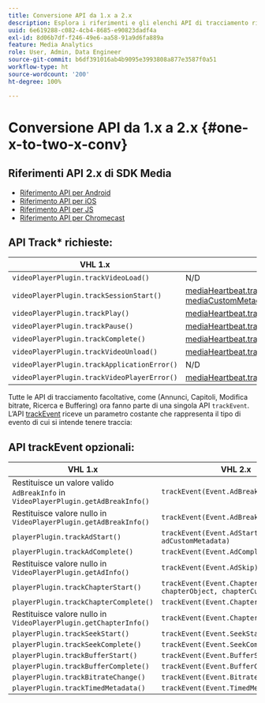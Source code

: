 ```yaml
---
title: Conversione API da 1.x a 2.x
description: Esplora i riferimenti e gli elenchi API di tracciamento richieste e facoltative per le versioni 1.x e 2.x dell’SDK Media.
uuid: 6e619288-c082-4cb4-8685-e90823dadf4a
exl-id: 8d06b7df-f246-49e6-aa58-91a9d6fa889a
feature: Media Analytics
role: User, Admin, Data Engineer
source-git-commit: b6df391016ab4b9095e3993808a877e3587f0a51
workflow-type: ht
source-wordcount: '200'
ht-degree: 100%

---
```


# Conversione API da 1.x a 2.x {#one-x-to-two-x-conv}

## Riferimenti API 2.x di SDK Media

* [Riferimento API per Android](https://adobe-marketing-cloud.github.io/media-sdks/reference/android/index.html)
* [Riferimento API per iOS](https://adobe-marketing-cloud.github.io/media-sdks/reference/ios/index.html)
* [Riferimento API per JS](https://adobe-marketing-cloud.github.io/media-sdks/reference/javascript/index.html)
* [Riferimento API per Chromecast](https://adobe-marketing-cloud.github.io/media-sdks/reference/chromecast/index.html)

## API Track* richieste:

|  VHL 1.x  | VHL 2.x |
|---|---|
| `videoPlayerPlugin.trackVideoLoad()` | N/D |
| `videoPlayerPlugin.trackSessionStart()` | [mediaHeartbeat.trackSessionStart(mediaObject, mediaCustomMetadata)](https://adobe-marketing-cloud.github.io/media-sdks/reference/javascript/MediaHeartbeat.html#trackSessionStart) |
| `videoPlayerPlugin.trackPlay()` | [mediaHeartbeat.trackPlay()](https://adobe-marketing-cloud.github.io/media-sdks/reference/javascript/MediaHeartbeat.html#trackPlay) |
| `videoPlayerPlugin.trackPause()` | [mediaHeartbeat.trackPause()](https://adobe-marketing-cloud.github.io/media-sdks/reference/javascript/MediaHeartbeat.html#trackPause) |
| `videoPlayerPlugin.trackComplete()` | [mediaHeartbeat.trackComplete()](https://adobe-marketing-cloud.github.io/media-sdks/reference/javascript/MediaHeartbeat.html#trackComplete) |
| `videoPlayerPlugin.trackVideoUnload()` | [mediaHeartbeat.trackSessionEnd()](https://adobe-marketing-cloud.github.io/media-sdks/reference/javascript/MediaHeartbeat.html#trackSessionEnd) |
| `videoPlayerPlugin.trackApplicationError()` | N/D |
| `videoPlayerPlugin.trackVideoPlayerError()` | [mediaHeartbeat.trackError()](https://adobe-marketing-cloud.github.io/media-sdks/reference/javascript/MediaHeartbeat.html#trackError) |

Tutte le API di tracciamento facoltative, come (Annunci, Capitoli, Modifica bitrate, Ricerca e Buffering) ora fanno parte di una singola API `trackEvent`. L’API [trackEvent](https://adobe-marketing-cloud.github.io/media-sdks/reference/javascript/MediaHeartbeat.html#trackEvent) riceve un parametro costante che rappresenta il tipo di evento di cui si intende tenere traccia:

## API trackEvent opzionali:

| VHL 1.x | VHL 2.x |
|---|---|
| Restituisce un valore valido `AdBreakInfo` in `VideoPlayerPlugin.getAdBreakInfo()` | `trackEvent(Event.AdBreakStart)` |
| Restituisce valore nullo in `VideoPlayerPlugin.getAdBreakInfo()` | `trackEvent(Event.AdBreakComplete)` |
| `playerPlugin.trackAdStart()` | `trackEvent(Event.AdStart, adObject, adCustomMetadata)` |
| `playerPlugin.trackAdComplete()` | `trackEvent(Event.AdComplete)` |
| Restituisce valore nullo in `VideoPlayerPlugin.getAdInfo()` | `trackEvent(Event.AdSkip)` |
| `playerPlugin.trackChapterStart()` | `trackEvent(Event.ChapterStart, chapterObject, chapterCustomMetadata)` |
| `playerPlugin.trackChapterComplete()` | `trackEvent(Event.ChapterComplete)` |
| Restituisce valore nullo in `VideoPlayerPlugin.getChapterInfo()` | `trackEvent(Event.ChapterSkip)` |
| `playerPlugin.trackSeekStart()` | `trackEvent(Event.SeekStart)` |
| `playerPlugin.trackSeekComplete()` | `trackEvent(Event.SeekComplete)` |
| `playerPlugin.trackBufferStart()` | `trackEvent(Event.BufferStart)` |
| `playerPlugin.trackBufferComplete()` | `trackEvent(Event.BufferComplete)` |
| `playerPlugin.trackBitrateChange()` | `trackEvent(Event.BitrateChange)` |
| `playerPlugin.trackTimedMetadata()` | `trackEvent(Event.TimedMetadataUpdate)` |
